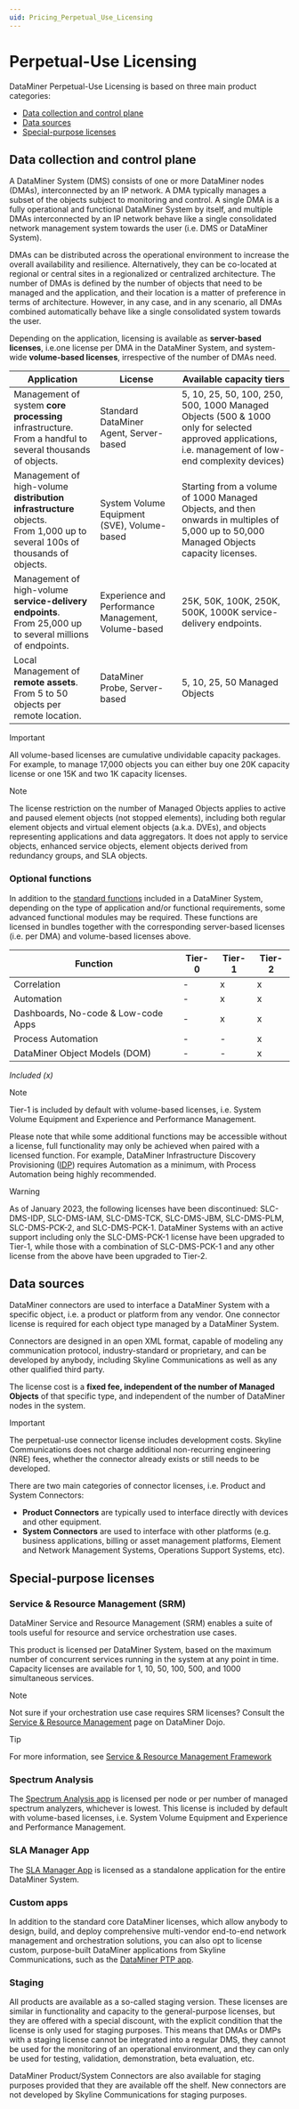 ```yaml
---
uid: Pricing_Perpetual_Use_Licensing
---
```


# Perpetual-Use Licensing

DataMiner Perpetual-Use Licensing is based on three main product categories:

- [Data collection and control plane](#data-collection-and-control-plane)
- [Data sources](#data-sources)
- [Special-purpose licenses](#special-purpose-licenses)

## Data collection and control plane

A DataMiner System (DMS) consists of one or more DataMiner nodes (DMAs), interconnected by an IP network. A DMA typically manages a subset of the objects subject to monitoring and control. A single DMA is a fully operational and functional DataMiner System by itself, and multiple DMAs interconnected by an IP network behave like a single consolidated network management system towards the user (i.e. DMS or DataMiner System).

DMAs can be distributed across the operational environment to increase the overall availability and resilience. Alternatively, they can be co-located at regional or central sites in a regionalized or centralized architecture. The number of DMAs is defined by the number of objects that need to be managed and the application, and their location is a matter of preference in terms of architecture. However, in any case, and in any scenario, all DMAs combined automatically behave like a single consolidated system towards the user.

Depending on the application, licensing is available as **server-based licenses**, i.e.one license per DMA in the DataMiner System, and system-wide **volume-based licenses**, irrespective of the number of DMAs need.

| Application | License | Available capacity tiers |
|--|--|--|
| Management of system **core processing** infrastructure.<br>From a handful to several thousands of objects. | Standard DataMiner Agent, Server-based | 5, 10, 25, 50, 100, 250, 500, 1000 Managed Objects (500 & 1000 only for selected approved applications, i.e. management of low-end complexity devices) | 
| Management of high-volume **distribution infrastructure** objects.<br>From 1,000 up to several 100s of thousands of objects. | System Volume Equipment (SVE), Volume-based | Starting from a volume of 1000 Managed Objects, and then onwards in multiples of 5,000 up to 50,000 Managed Objects capacity licenses. |
| Management of high-volume **service-delivery endpoints**.<br>From 25,000 up to several millions of endpoints. | Experience and Performance Management, Volume-based | 25K, 50K, 100K, 250K, 500K, 1000K service-delivery endpoints. |
| Local Management of **remote assets**.<br>From 5 to 50 objects per remote location. | DataMiner Probe, Server-based | 5, 10, 25, 50 Managed Objects |

> [!IMPORTANT]
> All volume-based licenses are cumulative undividable capacity packages. For example, to manage 17,000 objects you can either buy one 20K capacity license or one 15K and two 1K capacity licenses.

> [!NOTE]
> The license restriction on the number of Managed Objects applies to active and paused element objects (not stopped elements), including both regular element objects and virtual element objects (a.k.a. DVEs), and objects representing applications and data aggregators. It does not apply to service objects, enhanced service objects, element objects derived from redundancy groups, and SLA objects.

### Optional functions

In addition to the [standard functions](https://community.dataminer.services/core-features/) included in a DataMiner System, depending on the type of application and/or functional requirements, some advanced functional modules may be required. These functions are licensed in bundles together with the corresponding server-based licenses (i.e. per DMA) and volume-based licenses above.

| Function | Tier-0 | Tier-1 | Tier-2 |
|--|--|--|--|
| Correlation | - | x | x |
| Automation | - | x | x |
| Dashboards, No-code & Low-code Apps | - | x | x |
| Process Automation | - | - | x |
| DataMiner Object Models (DOM) | - | - | x |

*Included (x)*

> [!NOTE]
> Tier-1 is included by default with volume-based licenses, i.e. System Volume Equipment and Experience and Performance Management.

Please note that while some additional functions may be accessible without a license, full functionality may only be achieved when paired with a licensed function. For example, DataMiner Infrastructure Discovery Provisioning ([IDP](https://community.dataminer.services/dataminer-apps/dataminer-infrastructure-discovery-and-provisioning-app/)) requires Automation as a minimum, with Process Automation being highly recommended.

> [!WARNING]
> As of January 2023, the following licenses have been discontinued: SLC-DMS-IDP, SLC-DMS-IAM, SLC-DMS-TCK, SLC-DMS-JBM, SLC-DMS-PLM, SLC-DMS-PCK-2, and SLC-DMS-PCK-1. DataMiner Systems with an active support including only the SLC-DMS-PCK-1 license have been upgraded to Tier-1, while those with a combination of SLC-DMS-PCK-1 and any other license from the above have been upgraded to Tier-2.

## Data sources

DataMiner connectors are used to interface a DataMiner System with a specific object, i.e. a product or platform from any vendor. One connector license is required for each object type managed by a DataMiner System.

Connectors are designed in an open XML format, capable of modeling any communication protocol, industry-standard or proprietary, and can be developed by anybody, including Skyline Communications as well as any other qualified third party.

The license cost is a **fixed fee, independent of the number of Managed Objects** of that specific type, and independent of the number of DataMiner nodes in the system.

> [!IMPORTANT]
> The perpetual-use connector license includes development costs. Skyline Communications does not charge additional non-recurring engineering (NRE) fees, whether the connector already exists or still needs to be developed.

There are two main categories of connector licenses, i.e. Product and System Connectors:

- **Product Connectors** are typically used to interface directly with devices and other equipment.
- **System Connectors** are used to interface with other platforms (e.g. business applications, billing or asset management platforms, Element and Network Management Systems, Operations Support Systems, etc).

## Special-purpose licenses

### Service &  Resource Management (SRM)

DataMiner Service and Resource Management (SRM) enables a suite of tools useful for resource and service orchestration use cases.

This product is licensed per DataMiner System, based on the maximum number of concurrent services running in the system at any point in time. Capacity licenses are available for 1, 10, 50, 100, 500, and 1000 simultaneous services.

> [!NOTE]
> Not sure if your orchestration use case requires SRM licenses? Consult the [Service & Resource Management](https://community.dataminer.services/service-resource-management/) page on DataMiner Dojo.

> [!TIP]
> For more information, see [Service & Resource Management Framework](xref:srm_index)

### Spectrum Analysis

The [Spectrum Analysis app](https://community.dataminer.services/spectrum-analysis/) is licensed per node or per number of managed spectrum analyzers, whichever is lowest. This license is included by default with volume-based licenses, i.e. System Volume Equipment and Experience and Performance Management.

### SLA Manager App

The [SLA Manager App](https://community.dataminer.services/business-intelligence-sla/) is licensed as a standalone application for the entire DataMiner System.

### Custom apps

In addition to the standard core DataMiner licenses, which allow anybody to design, build, and deploy comprehensive multi-vendor end-to-end network management and orchestration solutions, you can also opt to license custom, purpose-built DataMiner applications from Skyline Communications, such as the [DataMiner PTP app](xref:SolPTP).

### Staging

All products are available as a so-called staging version. These licenses are similar in functionality and capacity to the general-purpose licenses, but they are offered with a special discount, with the explicit condition that the license is only used for staging purposes. This means that DMAs or DMPs with a staging license cannot be integrated into a regular DMS, they cannot be used for the monitoring of an operational environment, and they can only be used for testing, validation, demonstration, beta evaluation, etc.

DataMiner Product/System Connectors are also available for staging purposes provided that they are available off the shelf. New connectors are not developed by Skyline Communications for staging purposes.
